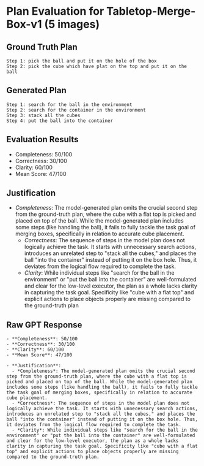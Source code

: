 # Plan Evaluation for Tabletop-Merge-Box-v1 (5 images)

## Ground Truth Plan
```
Step 1: pick the ball and put it on the hole of the box
Step 2: pick the cube which have plat on the top and put it on the ball
```

## Generated Plan
```
Step 1: search for the ball in the environment
Step 2: search for the container in the environment
Step 3: stack all the cubes
Step 4: put the ball into the container
```

## Evaluation Results
- Completeness: 50/100
- Correctness: 30/100
- Clarity: 60/100
- Mean Score: 47/100

## Justification
- *Completeness*: The model-generated plan omits the crucial second step from the ground-truth plan, where the cube with a flat top is picked and placed on top of the ball. While the model-generated plan includes some steps (like handling the ball), it fails to fully tackle the task goal of merging boxes, specifically in relation to accurate cube placement.  
  - *Correctness*: The sequence of steps in the model plan does not logically achieve the task. It starts with unnecessary search actions, introduces an unrelated step to "stack all the cubes," and places the ball "into the container" instead of putting it on the box hole. Thus, it deviates from the logical flow required to complete the task.  
  - *Clarity*: While individual steps like "search for the ball in the environment" or "put the ball into the container" are well-formulated and clear for the low-level executor, the plan as a whole lacks clarity in capturing the task goal. Specificity like "cube with a flat top" and explicit actions to place objects properly are missing compared to the ground-truth plan

## Raw GPT Response
```
- **Completeness**: 50/100  
- **Correctness**: 30/100  
- **Clarity**: 60/100  
- **Mean Score**: 47/100  

- **Justification**:  
  - *Completeness*: The model-generated plan omits the crucial second step from the ground-truth plan, where the cube with a flat top is picked and placed on top of the ball. While the model-generated plan includes some steps (like handling the ball), it fails to fully tackle the task goal of merging boxes, specifically in relation to accurate cube placement.  
  - *Correctness*: The sequence of steps in the model plan does not logically achieve the task. It starts with unnecessary search actions, introduces an unrelated step to "stack all the cubes," and places the ball "into the container" instead of putting it on the box hole. Thus, it deviates from the logical flow required to complete the task.  
  - *Clarity*: While individual steps like "search for the ball in the environment" or "put the ball into the container" are well-formulated and clear for the low-level executor, the plan as a whole lacks clarity in capturing the task goal. Specificity like "cube with a flat top" and explicit actions to place objects properly are missing compared to the ground-truth plan.
```
